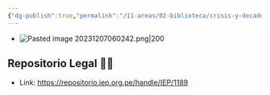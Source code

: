 ```yaml
---
{"dg-publish":true,"permalink":"/11-areas/02-biblioteca/crisis-y-decadencia/","noteIcon":""}
---
```


- ![Pasted image 20231207060242.png|200](/img/user/10%20Entrada%20%F0%9F%9B%92/%F0%9F%92%BE%20Adjuntos/Pasted%20image%2020231207060242.png)
## Repositorio Legal 🤸‍♂️
- Link: https://repositorio.iep.org.pe/handle/IEP/1189
